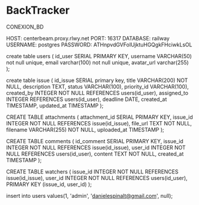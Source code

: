 # BackTracker

CONEXION_BD

HOST: centerbeam.proxy.rlwy.net
PORT: 16317
DATABASE: railway
USERNAME: postgres
PASSWORD: ATHnpvdGVFoIUjktuHGQgkFHciwkLsOL

create table users (
	id_user SERIAL PRIMARY KEY,
	username VARCHAR(50) not null unique,
	email varchar(100) not null unique,
	avatar_url varchar(255)
);

create table issue (
	id_issue SERIAL primary key,
	title VARCHAR(200) NOT NULL,
    description TEXT,
    status VARCHAR(100),
    priority_id VARCHAR(100),
    created_by INTEGER NOT NULL REFERENCES users(id_user),
    assigned_to INTEGER REFERENCES users(id_user),
    deadline DATE,
    created_at TIMESTAMP,
    updated_at TIMESTAMP
);

CREATE TABLE attachments (
    attachment_id SERIAL PRIMARY KEY,
    issue_id INTEGER NOT NULL REFERENCES issue(id_issue),
    file_url TEXT NOT NULL,
    filename VARCHAR(255) NOT NULL,
    uploaded_at TIMESTAMP
);

CREATE TABLE comments (
    id_comment SERIAL PRIMARY KEY,
    issue_id INTEGER NOT NULL REFERENCES issue(id_issue),
    user_id INTEGER NOT NULL REFERENCES users(id_user),
    content TEXT NOT NULL,
    created_at TIMESTAMP 
);

CREATE TABLE watchers (
    issue_id INTEGER NOT NULL REFERENCES issue(id_issue),
    user_id INTEGER NOT NULL REFERENCES users(id_user),
    PRIMARY KEY (issue_id, user_id)
);

insert into users values(1, 'admin', 'danielespinalt@gmail.com', null);


